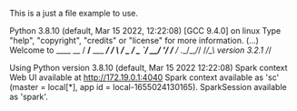 This is a just a file example to use.

Python 3.8.10 (default, Mar 15 2022, 12:22:08) 
[GCC 9.4.0] on linux
Type "help", "copyright", "credits" or "license" for more information.
(...)
Welcome to
      ____              __
     / __/__  ___ _____/ /__
    _\ \/ _ \/ _ `/ __/  '_/
   /__ / .__/\_,_/_/ /_/\_\   version 3.2.1
      /_/

Using Python version 3.8.10 (default, Mar 15 2022 12:22:08)
Spark context Web UI available at http://172.19.0.1:4040
Spark context available as 'sc' (master = local[*], app id = local-1655024130165).
SparkSession available as 'spark'.
